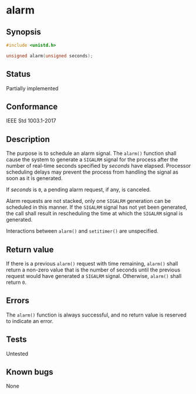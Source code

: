 # alarm

## Synopsis

```c
#include <unistd.h>

unsigned alarm(unsigned seconds);
```

## Status

Partially implemented

## Conformance

IEEE Std 1003.1-2017

## Description

The purpose is to schedule an alarm signal. The `alarm()` function shall cause the system to generate a `SIGALRM` signal
for the process after the number of real-time
seconds specified by _seconds_ have elapsed. Processor scheduling delays may prevent the process from handling the
signal as soon as it is generated.

If _seconds_ is `0`, a pending alarm request, if any, is canceled.

Alarm requests are not stacked, only one `SIGALRM` generation can be scheduled in this manner. If the `SIGALRM` signal
has not yet been generated, the call shall result in rescheduling the time at which the `SIGALRM` signal is generated.

Interactions between `alarm()` and `setitimer()` are unspecified.

## Return value

If there is a previous `alarm()` request with time remaining, `alarm()` shall return a non-zero value that is the number
of seconds until the previous request would have generated a `SIGALRM` signal. Otherwise, `alarm()` shall return `0`.

## Errors

The `alarm()` function is always successful, and no return value is reserved to indicate an error.

## Tests

Untested

## Known bugs

None
